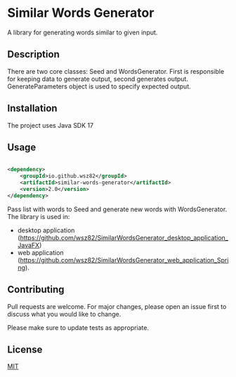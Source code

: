 # Similar Words Generator

A library for generating words similar to given input.

## Description

There are two core classes: Seed and WordsGenerator. First is responsible for keeping data to generate output, second
generates output. GenerateParameters object is used to specify expected output.

## Installation

The project uses Java SDK 17<br/>

## Usage

```xml

<dependency>
    <groupId>io.github.wsz82</groupId>
    <artifactId>similar-words-generator</artifactId>
    <version>2.0</version>
</dependency>
```

Pass list with words to Seed and generate new words with WordsGenerator. The library is used in:

- desktop application (https://github.com/wsz82/SimilarWordsGenerator_desktop_application_JavaFX)
- web application (https://github.com/wsz82/SimilarWordsGenerator_web_application_Spring).

## Contributing

Pull requests are welcome. For major changes, please open an issue first to discuss what you would like to change.

Please make sure to update tests as appropriate.

## License

[MIT](https://choosealicense.com/licenses/mit/)